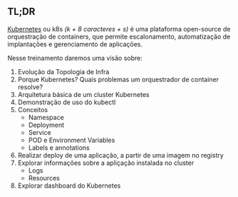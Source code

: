 ## TL;DR

[Kubernetes](https://kubernetes.io/) ou k8s *(k + 8 caracteres + s)* é uma plataforma open-source de orquestração de containers, que permite escalonamento, automatização de implantações e gerenciamento de aplicações. 

Nesse treinamento daremos uma visão sobre:

1. Evolução da Topologia de Infra
2. Porque Kubernetes? Quais problemas um orquestrador de container resolve?
3. Arquitetura básica de um cluster Kubernetes
4. Demonstração de uso do kubectl
5. Conceitos
    - Namespace
    - Deployment
    - Service
    - POD e Environment Variables
    - Labels e annotations
6. Realizar deploy de uma aplicação, a partir de uma imagem no registry
7. Explorar informações sobre a apliçação instalada no cluster
    - Logs
    - Resources
8. Explorar dashboard do Kubernetes

